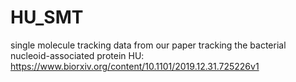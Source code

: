 # HU_SMT
single molecule tracking data from our paper tracking the bacterial nucleoid-associated protein HU: https://www.biorxiv.org/content/10.1101/2019.12.31.725226v1
